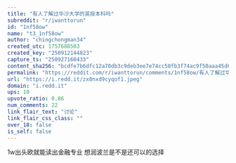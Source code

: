 ```yaml
---
title: "有人了解过华沙大学的英授本科吗"
subreddit: "r/iwanttorun"
id: "1nf58ow"
name: "t3_1nf58ow"
author: "chingchongman34"
created_utc: 1757688503
created_key: "250912144823"
capture_ts: "250927160433"
content_sha256: "bcdfe7b6dfc12a70db3c9deb3ee7e74cc58fb3f74ac9f50aaa45d65f8a459105"
permalink: "https://reddit.com/r/iwanttorun/comments/1nf58ow/有人了解过华沙大学的英授本科吗/"
url: "https://i.redd.it/zx0nxd9cyqof1.jpeg"
domain: "i.redd.it"
ups: 10
upvote_ratio: 0.86
num_comments: 22
link_flair_text: "讨论"
link_flair_css_class: ""
over_18: false
is_self: false
---
```


1w出头欧就能读出金融专业 想润波兰是不是还可以的选择
